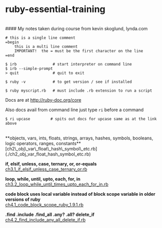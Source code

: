# ruby-essential-training
<br/>
#### My notes taken during course from kevin skoglund, lynda.com

    # this is a single line comment
	=begin
		this is a multi line comment
		IMPORTANT!  the = must be the first character on the line
	=end

    $ irb                # start interpreter on command line
    $ irb --simple-prompt
    > quit               # quit to exit

    $ ruby -v            # to get version / see if installed

    $ ruby myscript.rb   # must include .rb extension to run a script

Docs are at <a href="http://ruby-doc.org/core" target="_blank">http://ruby-doc.org/core</a>

Also docs avail from command line just type `ri` before a command

    $ ri upcase			# spits out docs for upcase same as at the link above 

<br/>
**objects, vars, ints, floats, strings, arrays, hashes, symbols, booleans, logic operators, ranges, constants**<br/>
[ch2\_obj\_var\_float\_hash\_symbol\_etc.rb](./ch2_obj_var_float_hash_symbol_etc.rb)

**if, elsif, unless, case, ternary, or, or-equals**<br/>
[ch3.1\_if\_elsif\_unless\_case\_ternary\_or.rb](./ch3.1_if_elsif_unless_case_ternary_or.rb)

**loop, while, until, upto, each, for, in**<br/>
[ch3.2\_loop\_while\_until\_times\_upto\_each\_for\_in.rb](./ch3.2_loop_while_until_times_upto_each_for_in.rb)

**code block uses local variable instead of block scope variable in older versions of ruby**<br/>
[ch4.1\_code\_block\_scope\_ruby\_1.9.1.rb](./ch4.1_code_block_scope_ruby_1.9.1.rb)

**.find .include .find\_all .any? .all? delete\_if**<br/>
[ch4.2\_find\_include\_any\_all\_delete\_if.rb](./ch4.2_find_include_any_all_delete_if.rb)






